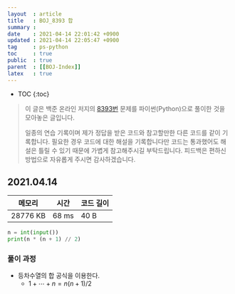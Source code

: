 ```yaml
---
layout  : article
title   : BOJ_8393 합
summary : 
date    : 2021-04-14 22:01:42 +0900
updated : 2021-04-14 22:05:47 +0900
tag     : ps-python
toc     : true
public  : true
parent  : [[BOJ-Index]]
latex   : true
---
```

* TOC
{:toc}

>이 글은 백준 온라인 저지의 [8393번](https://www.acmicpc.net/problem/8393) 문제를 파이썬(Python)으로 풀이한 것을 모아놓은 글입니다.
>
> 일종의 연습 기록이며 제가 정답을 받은 코드와 참고할만한 다른 코드를 같이 기록합니다. 필요한 경우 코드에 대한 해설을 기록합니다만 코드는 통과했어도 해설은 틀릴 수 있기 때문에 가볍게 참고해주시길 부탁드립니다. 피드백은 편하신 방법으로 자유롭게 주시면 감사하겠습니다.

## 2021.04.14

| 메모리    | 시간  | 코드 길이 |
| --------- | ----- | --------- |
| 28776 KB  | 68 ms | 40 B      |

```python
n = int(input())
print(n * (n + 1) // 2)
```

### 풀이 과정

* 등차수열의 합 공식을 이용한다.
    * $1 + \cdots + n = n(n+1)/2$
